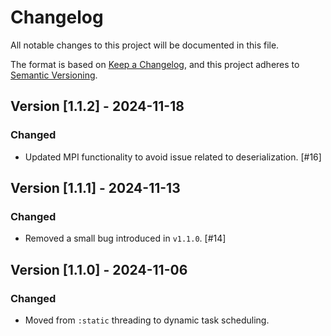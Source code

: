 # Changelog

All notable changes to this project will be documented in this file.

The format is based on [Keep a Changelog](https://keepachangelog.com/en/1.1.0/), and this project adheres to [Semantic Versioning](https://semver.org/spec/v2.0.0.html).

## Version [1.1.2] - 2024-11-18

### Changed

- Updated MPI functionality to avoid issue related to deserialization. [#16]

## Version [1.1.1] - 2024-11-13

### Changed

- Removed a small bug introduced in `v1.1.0`. [#14]

## Version [1.1.0] - 2024-11-06

### Changed

- Moved from `:static` threading to dynamic task scheduling. 

